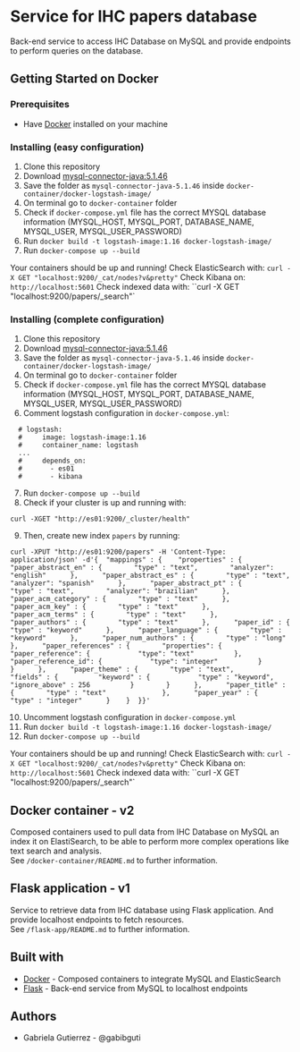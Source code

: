 # Service for IHC papers database 

Back-end service to access IHC Database on MySQL and provide endpoints to perform queries on the database.

## Getting Started on Docker

### Prerequisites
- Have [Docker](https://docs.docker.com/get-docker/) installed on your machine

### Installing (easy configuration)
1. Clone this repository
2. Download [mysql-connector-java:5.1.46](https://jar-download.com/artifacts/mysql/mysql-connector-java/5.1.46/source-code)
3. Save the folder as `mysql-connector-java-5.1.46` inside `docker-container/docker-logstash-image/`
4. On terminal go to `docker-container` folder
5. Check if `docker-compose.yml` file has the correct MYSQL database information (MYSQL_HOST, MYSQL_PORT, DATABASE_NAME, MYSQL_USER, MYSQL_USER_PASSWORD)
6. Run `docker build -t logstash-image:1.16 docker-logstash-image/`
7. Run `docker-compose up --build`

Your containers should be up and running!
Check ElasticSearch with: `curl -X GET "localhost:9200/_cat/nodes?v&pretty"`
Check Kibana on: `http://localhost:5601`
Check indexed data with: ``curl -X GET "localhost:9200/papers/_search"`

### Installing (complete configuration)
1. Clone this repository
2. Download [mysql-connector-java:5.1.46](https://jar-download.com/artifacts/mysql/mysql-connector-java/5.1.46/source-code)
3. Save the folder as `mysql-connector-java-5.1.46` inside `docker-container/docker-logstash-image/`
4. On terminal go to `docker-container` folder
5. Check if `docker-compose.yml` file has the correct MYSQL database information (MYSQL_HOST, MYSQL_PORT, DATABASE_NAME, MYSQL_USER, MYSQL_USER_PASSWORD)
6. Comment logstash configuration in `docker-compose.yml`:
```
  # logstash:
  #     image: logstash-image:1.16
  #     container_name: logstash
  ...
  #     depends_on:
  #       - es01
  #       - kibana
```
7. Run `docker-compose up --build`
8. Check if your cluster is up and running with:
```
curl -XGET "http://es01:9200/_cluster/health"
```
9. Then, create new index `papers` by running:
```
curl -XPUT "http://es01:9200/papers" -H 'Content-Type: application/json' -d'{  "mappings" : {    "properties" : {      "paper_abstract_en" : {        "type" : "text",        "analyzer": "english"      },      "paper_abstract_es" : {        "type" : "text",        "analyzer": "spanish"      },      "paper_abstract_pt" : {        "type" : "text",        "analyzer": "brazilian"      },      "paper_acm_category" : {        "type" : "text"      },      "paper_acm_key" : {        "type" : "text"      },      "paper_acm_terms" : {        "type" : "text"      },      "paper_authors" : {        "type" : "text"      },      "paper_id" : {        "type" : "keyword"      },      "paper_language" : {        "type" : "keyword"      },      "paper_num_authors" : {        "type" : "long"      },      "paper_references" : {        "properties": {          "paper_reference": {            "type": "text"          },          "paper_reference_id": {            "type": "integer"          }        }      },      "paper_theme" : {        "type" : "text",        "fields" : {          "keyword" : {            "type" : "keyword",            "ignore_above" : 256          }        }      },      "paper_title" : {        "type" : "text"              },      "paper_year" : {        "type" : "integer"      }    }  }}'
```
10. Uncomment logstash configuration in `docker-compose.yml`
11. Run `docker build -t logstash-image:1.16 docker-logstash-image/`
12. Run `docker-compose up --build`

Your containers should be up and running!
Check ElasticSearch with: `curl -X GET "localhost:9200/_cat/nodes?v&pretty"`
Check Kibana on: `http://localhost:5601`
Check indexed data with: ``curl -X GET "localhost:9200/papers/_search"`

## Docker container - v2

Composed containers used to pull data from IHC Database on MySQL an index it on ElastiSearch, to be able to perform more complex operations like text search and analysis. \
See `/docker-container/README.md` to further information.

## Flask application - v1

Service to retrieve data from IHC database using Flask application. And provide localhost endpoints to fetch resources. \
See `/flask-app/README.md` to further information.

## Built with
- [Docker](https://www.docker.com/) - Composed containers to integrate MySQL and ElasticSearch
- [Flask](https://flask.palletsprojects.com/en/1.1.x/) - Back-end service from MySQL to localhost endpoints

## Authors
- Gabriela Gutierrez - @gabibguti